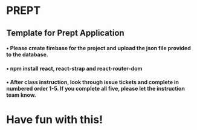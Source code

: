 # PREPT

## Template for Prept Application

#### • Please create firebase for the project and upload the json file provided to the database. 

#### • npm install react, react-strap and react-router-dom

#### • After class instruction, look through issue tickets and complete in numbered order 1-5. If you complete all five, please let the instruction team know.
# Have fun with this!
